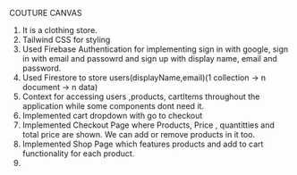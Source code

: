 COUTURE CANVAS 

1. It is a clothing store.
2. Tailwind CSS for styling
2. Used Firebase Authentication for implementing sign in with google, sign in with email and passowrd and sign up with display name, email and password.
3. Used Firestore to store users(displayName,email)(1 collection -> n document -> n data)
4. Context for accessing users ,products, cartItems throughout the application while some components dont need it.
5. Implemented cart dropdown with go to checkout
6. Implemented Checkout Page where Products, Price , quantitties and total price are shown. We can add or remove products in it too.
7. Implemented Shop Page which features products and add to cart functionality for each product.
8. 
